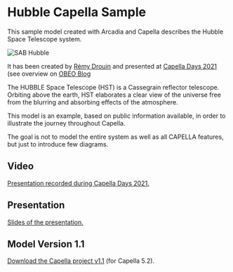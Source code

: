 # Hubble Capella Sample
This sample model created with Arcadia and Capella describes the Hubble Space Telescope system.

![SAB Hubble](https://wiki.eclipse.org/images/f/f4/Sab_hubble.jpg)

It has been created by [Rémy Drouin](https://fr.linkedin.com/in/r%C3%A9my-drouin-ba3b1494) and presented at [Capella Days 2021](https://www.eclipse.org/capella/capella_days_2021.html) (see overview on [OBEO Blog](https://blog.obeosoft.com/applying-nasa-systems-engineering-handbook-with-capella)

The HUBBLE Space Telescope (HST) is a Cassegrain reflector telescope. Orbiting above the earth, HST elaborates a clear view of the universe free from the blurring and absorbing effects of the atmosphere.

This model is an example, based on public information available, in order to illustrate the journey throughout Capella.

The goal is not to model the entire system as well as all CAPELLA features, but just to introduce few diagrams.

## Video
[Presentation recorded during Capella Days 2021.](https://youtu.be/pU5LPXCv9J4)

## Presentation
[Slides of the presentation.](https://www.slideshare.net/Obeo_corp/capella-days-2021-introduction-to-capellaarcadia-and-nasa-systems-engineering-handbook-modeling-overview-with-the-hubble-space-telescope)

## Model Version 1.1
[Download the Capella project v1.1](https://github.com/DROUINRemy/hubble-capella-sample/files/9124546/HUBBLE.Space.Telescope.CAPELLA.DAYS.2021.zip) (for Capella 5.2).
